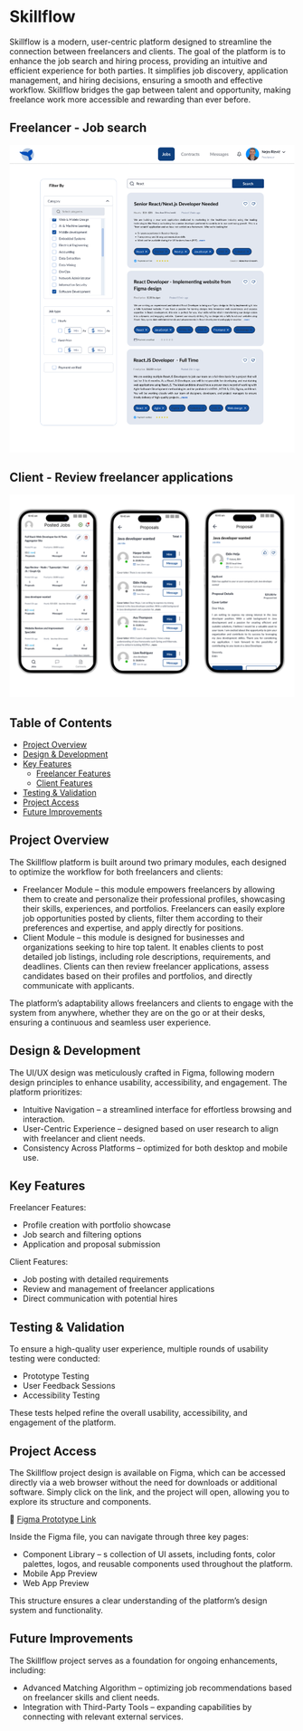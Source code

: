 # Skillflow

Skillflow is a modern, user-centric platform designed to streamline the connection between freelancers and clients. The goal of the platform is to enhance the job search and hiring process, providing an intuitive and efficient experience for both parties. It simplifies job discovery, application management, and hiring decisions, ensuring a smooth and effective workflow. Skillflow bridges the gap between talent and opportunity, making freelance work more accessible and rewarding than ever before.



## Freelancer - Job search
![Freelancer](https://raw.githubusercontent.com/nejrariizviic/Skillflow/refs/heads/main/Uploads/Search-freelancer.png)


## Client - Review freelancer applications
![Client](https://raw.githubusercontent.com/nejrariizviic/Skillflow/refs/heads/main/Uploads/client.png)


## Table of Contents
- [Project Overview](#project-overview)
- [Design & Development](#design--development)
- [Key Features](#key-features)
   - [Freelancer Features](#freelancer-features)
   - [Client Features](#client-features)
- [Testing & Validation](#testing--validation)
- [Project Access](#project-access)
- [Future Improvements](#future-improvements)

   
##  Project Overview
The Skillflow platform is built around two primary modules, each designed to optimize the workflow for both freelancers and clients:

- Freelancer Module – this module empowers freelancers by allowing them to create and personalize their professional profiles, showcasing their skills, experiences, and portfolios. Freelancers can easily explore job opportunities posted by clients, filter them according to their preferences and expertise, and apply directly for positions.
- Client Module – this module is designed for businesses and organizations seeking to hire top talent. It enables clients to post detailed job listings, including role descriptions, requirements, and deadlines. Clients can then review freelancer applications, assess candidates based on their profiles and portfolios, and directly communicate with applicants.

The platform’s adaptability allows freelancers and clients to engage with the system from anywhere, whether they are on the go or at their desks, ensuring a continuous and seamless user experience.

##  Design & Development
The UI/UX design was meticulously crafted in Figma, following modern design principles to enhance usability, accessibility, and engagement. The platform prioritizes:

- Intuitive Navigation – a streamlined interface for effortless browsing and interaction.
- User-Centric Experience – designed based on user research to align with freelancer and client needs.
- Consistency Across Platforms – optimized for both desktop and mobile use.

##  Key Features
Freelancer Features:
- Profile creation with portfolio showcase
- Job search and filtering options
- Application and proposal submission


Client Features:

- Job posting with detailed requirements
- Review and management of freelancer applications
- Direct communication with potential hires

## Testing & Validation
To ensure a high-quality user experience, multiple rounds of usability testing were conducted:

- Prototype Testing 
- User Feedback Sessions
- Accessibility Testing

These tests helped refine the overall usability, accessibility, and engagement of the platform.


##  Project Access
The Skillflow project design is available on Figma, which can be accessed directly via a web browser without the need for downloads or additional software. Simply click on the link, and the project will open, allowing you to explore its structure and components.

🔗 [Figma Prototype Link](https://www.figma.com/design/y8N4sbkyAzS0g3cHJYOabg/Skillflow?node-id=8-529&t=pCg1nrv0WYdYsk5H-1)

Inside the Figma file, you can navigate through three key pages:

- Component Library – s collection of UI assets, including fonts, color palettes, logos, and reusable components used throughout the platform.
- Mobile App Preview 
- Web App Preview 
  
This structure ensures a clear understanding of the platform’s design system and functionality.


##  Future Improvements
The Skillflow project serves as a foundation for ongoing enhancements, including:
- Advanced Matching Algorithm – optimizing job recommendations based on freelancer skills and client needs.
- Integration with Third-Party Tools – expanding capabilities by connecting with relevant external services.

